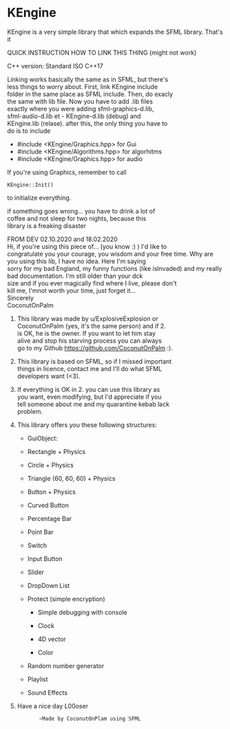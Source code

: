 # KEngine

KEngine is a very simple library that which expands the SFML library. That's it


QUICK INSTRUCTION HOW TO LINK THIS THING   (might not work)
								
C++ version: Standard ISO C++17					
								
								
Linking works basically the same as in SFML, but there's	
less things to worry about. First, link KEngine include		
folder in the same place as SFML include. Then, do exacly	
the same with lib file. Now you have to add .lib files		
exactly where you were adding sfml-graphics-d.lib,		
sfml-audio-d.lib et  -  KEngine-d.lib (debug) and		
KEngine.lib (relase). after this, the only thing you have to	
do is to include 						
 * #include <KEngine/Graphics.hpp> for Gui			
 * #include <KEngine/Algorithms.hpp> for algorhitms		
 * #include <KEngine/Graphics.hpp> for audio			
								
If you're using Graphics, remember to call			
								
	KEngine::Init()						
								
to initialize everything.					
								
if something goes wrong... you have to drink a lot of		
coffee and not sleep for two nights, because this 		
library is a freaking disaster									
														
									
									
  FROM DEV                              02.10.2020 and 18.02.2020	
  Hi, if you're using this piece of... (you know :) ) I'd like to	
  congratulate you your courage, you wisdom and your free time.	
  Why are you using this lib, I have no idea. Here I'm saying		
  sorry for my bad England, my funny functions (like isInvaded)	
  and my really bad documentation. I'm still older than your dck 	
  size and if you ever magically find where I live, please don't	
  kill me, I'mnot worth your time, just forget it...			
   Sincerely								
  CoconutOnPalm							
									
									
  1. This library was made by u/ExplosiveExplosion or			
     CoconutOnPalm (yes, it's the same person) and if 2.		
     is OK, he is the owner. If you want to let him stay		
     alive and stop his starving process you can always		
     go to my Github https://github.com/CoconutOnPalm :).		
									
  2. This library is based on SFML, so if I missed important		
     things in licence, contact me and I'll do what SFML		
     developers want (<3).						
									
  3. If everything is OK in 2. you can use this library as		
     you want, even modifying, but I'd appreciate if you		
     tell someone about me and my quarantine kebab lack		
     problem.								
									
									
  4. This library offers you these following structures:		
									
     * GuiObject:							
									
      - Rectangle		+ Physics			
									
      - Circle			+ Physics			
									
      - Triangle (60, 60, 60)	+ Physics			
									
      - Button			+ Physics			
									
      - Curved Button							
									
      - Percentage Bar						
									
      - Point Bar							
									
      - Switch							
									
      - Input Button							
									
      - Slider							
									
     * DropDown List							
									
     * Protect (simple encryption)					
									
	   * Simple debugging with console				
									
	   * Clock							
									
	   * 4D vector							
									
	   * Color							
									
     * Random number generator					
									
     * Playlist							
									
     * Sound Effects							
									
  6. Have a nice day L00oser						
									
									
									
				~Made by CoconutOnPlam using SFML	

